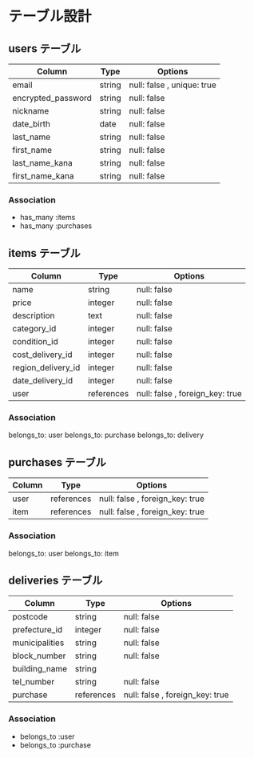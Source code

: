 # テーブル設計

## users テーブル
| Column              | Type   | Options       |
|---------------------|--------|---------------|
| email               | string | null: false , unique: true  |
| encrypted_password            | string | null: false   |
| nickname            | string | null: false   |
| date_birth          | date | null: false   |
| last_name           | string | null: false   |
| first_name          | string | null: false   |
| last_name_kana  | string | null: false   |
| first_name_kana | string | null: false   |

### Association
- has_many :items
- has_many :purchases


## items テーブル
| Column           | Type   | Options     |
|------------------|--------|-------------|
| name            | string | null: false |
| price          | integer    | null: false |
| description        | text   | null: false |
| category_id        | integer | null: false |
| condition_id        | integer | null: false |
| cost_delivery_id      | integer | null: false |
| region_delivery_id      | integer | null: false |
| date_delivery_id    | integer | null: false |
| user               | references | null: false , foreign_key: true  |

### Association
belongs_to: user
belongs_to: purchase
belongs_to: delivery

## purchases テーブル
| Column           | Type   | Options     |
|------------------|--------|-------------|
| user               | references | null: false , foreign_key: true  |
| item               | references | null: false , foreign_key: true  |

### Association
belongs_to: user
belongs_to: item


## deliveries テーブル
| Column           | Type   | Options     |
|------------------|--------|-------------|
| postcode            | string | null: false |
| prefecture_id          | integer    | null: false |
| municipalities        | string   | null: false |
| block_number        | string | null: false |
| building_name        | string |  |
| tel_number        | string | null: false |
| purchase               | references | null: false , foreign_key: true  |

### Association
- belongs_to :user
- belongs_to :purchase

